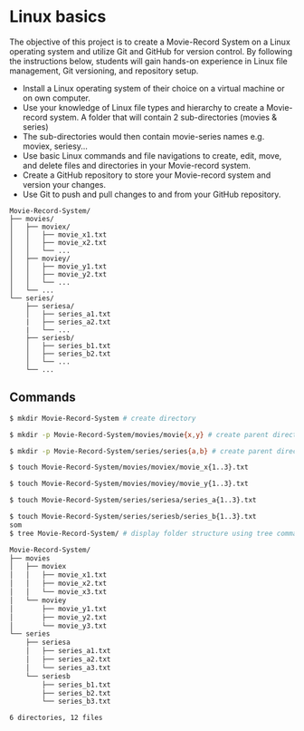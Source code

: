 # Linux basics
The objective of this project is to create a Movie-Record System on a Linux operating system and utilize Git and GitHub for version control. By following the instructions below, students will gain hands-on experience in Linux file management, Git versioning, and repository setup.
- Install a Linux operating system of their choice on a virtual machine or on own computer.
- Use your knowledge of Linux file types and hierarchy to create a Movie-record system. A folder that will contain 2 sub-directories (movies & series)
- The sub-directories would then contain movie-series names e.g. moviex, seriesy...
- Use basic Linux commands and file navigations to create, edit, move, and delete files and directories in your Movie-record system.
- Create a GitHub repository to store your Movie-record system and version your changes.
- Use Git to push and pull changes to and from your GitHub repository.


```
Movie-Record-System/
├── movies/
│   ├── moviex/
│   │   ├── movie_x1.txt
│   │   ├── movie_x2.txt
│   │   └── ...
│   ├── moviey/
│   │   ├── movie_y1.txt
│   │   ├── movie_y2.txt
│   │   └── ...
│   └── ...
└── series/
    ├── seriesa/
    │   ├── series_a1.txt
    |   ├── series_a2.txt
    |   └── ...
    ├── seriesb/
    │   ├── series_b1.txt
    │   ├── series_b2.txt
    │   └── ...
    └── ...
```

## Commands
```bash
$ mkdir Movie-Record-System # create directory

$ mkdir -p Movie-Record-System/movies/movie{x,y} # create parent directory and subdirectories all at once

$ mkdir -p Movie-Record-System/series/series{a,b} # create parent directory and subdirectories all at once

$ touch Movie-Record-System/movies/moviex/movie_x{1..3}.txt

$ touch Movie-Record-System/movies/moviey/movie_y{1..3}.txt

$ touch Movie-Record-System/series/seriesa/series_a{1..3}.txt

$ touch Movie-Record-System/series/seriesb/series_b{1..3}.txt
som
$ tree Movie-Record-System/ # display folder structure using tree command

Movie-Record-System/
├── movies
│   ├── moviex
│   │   ├── movie_x1.txt
│   │   ├── movie_x2.txt
│   │   └── movie_x3.txt
│   └── moviey
│       ├── movie_y1.txt
│       ├── movie_y2.txt
│       └── movie_y3.txt
└── series
    ├── seriesa
    │   ├── series_a1.txt
    │   ├── series_a2.txt
    │   └── series_a3.txt
    └── seriesb
        ├── series_b1.txt
        ├── series_b2.txt
        └── series_b3.txt

6 directories, 12 files
```
